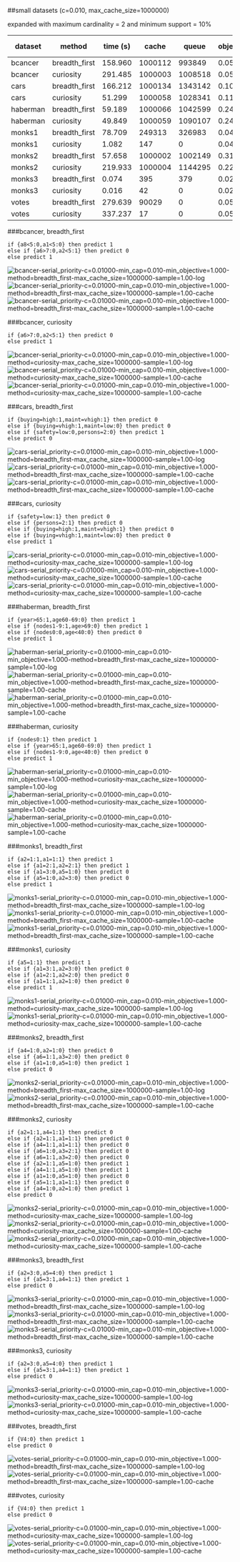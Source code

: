 ##small datasets (c=0.010, max_cache_size=1000000)

expanded with maximum cardinality = 2 and minimum support = 10%

| dataset | method | time (s) | cache | queue | objective | lower bound | accuracy | upper bound | length |
| --- | --- | --- | --- | --- | --- | --- | --- | --- | --- |
| bcancer | breadth_first | 158.960 | 1000112 | 993849 | 0.055 | 0.049 | 0.965 | 0.971 | 2 |
| bcancer | curiosity | 291.485 | 1000003 | 1008518 | 0.058 | 0.050 | 0.952 | 0.960 | 1 |
| cars | breadth_first | 166.212 | 1000134 | 1343142 | 0.105 | 0.105 | 0.925 | 0.925 | 3 |
| cars | curiosity | 51.299 | 1000058 | 1028341 | 0.115 | 0.061 | 0.925 | 0.979 | 4 |
| haberman | breadth_first | 59.189 | 1000066 | 1042599 | 0.242 | 0.190 | 0.788 | 0.840 | 3 |
| haberman | curiosity | 49.849 | 1000059 | 1090107 | 0.246 | 0.151 | 0.784 | 0.879 | 3 |
| monks1 | breadth_first | 78.709 | 249313 | 326983 | 0.040 | 0.040 | 1.000 | 1.000 | 4 |
| monks1 | curiosity | 1.082 | 147 | 0 | 0.040 | 0.040 | 1.000 | 1.000 | 4 |
| monks2 | breadth_first | 57.658 | 1000002 | 1002149 | 0.317 | 0.271 | 0.713 | 0.759 | 3 |
| monks2 | curiosity | 219.933 | 1000004 | 1144295 | 0.225 | 0.225 | 0.875 | 0.875 | 10 |
| monks3 | breadth_first | 0.074 | 395 | 379 | 0.020 | 0.020 | 1.000 | 1.000 | 2 |
| monks3 | curiosity | 0.016 | 42 | 0 | 0.020 | 0.020 | 1.000 | 1.000 | 2 |
| votes | breadth_first | 279.639 | 90029 | 0 | 0.054 | 0.021 | 0.956 | 0.989 | 1 |
| votes | curiosity | 337.237 | 17 | 0 | 0.054 | 0.021 | 0.956 | 0.989 | 1 |

###bcancer, breadth_first

	if {a8<5:0,a1<5:0} then predict 1
	else if {a6>7:0,a2<5:1} then predict 0
	else predict 1

![bcancer-serial_priority-c=0.01000-min_cap=0.010-min_objective=1.000-method=breadth_first-max_cache_size=1000000-sample=1.00-log](../figs/bcancer-serial_priority-c=0.01000-min_cap=0.010-min_objective=1.000-method=breadth_first-max_cache_size=1000000-sample=1.00-log.png)
![bcancer-serial_priority-c=0.01000-min_cap=0.010-min_objective=1.000-method=breadth_first-max_cache_size=1000000-sample=1.00-cache](../figs/bcancer-serial_priority-c=0.01000-min_cap=0.010-min_objective=1.000-method=breadth_first-max_cache_size=1000000-sample=1.00-leaves.png)
![bcancer-serial_priority-c=0.01000-min_cap=0.010-min_objective=1.000-method=breadth_first-max_cache_size=1000000-sample=1.00-cache](../figs/bcancer-serial_priority-c=0.01000-min_cap=0.010-min_objective=1.000-method=breadth_first-max_cache_size=1000000-sample=1.00-cache.png)

###bcancer, curiosity

	if {a6>7:0,a2<5:1} then predict 0
	else predict 1

![bcancer-serial_priority-c=0.01000-min_cap=0.010-min_objective=1.000-method=curiosity-max_cache_size=1000000-sample=1.00-log](../figs/bcancer-serial_priority-c=0.01000-min_cap=0.010-min_objective=1.000-method=curiosity-max_cache_size=1000000-sample=1.00-log.png)
![bcancer-serial_priority-c=0.01000-min_cap=0.010-min_objective=1.000-method=curiosity-max_cache_size=1000000-sample=1.00-cache](../figs/bcancer-serial_priority-c=0.01000-min_cap=0.010-min_objective=1.000-method=curiosity-max_cache_size=1000000-sample=1.00-leaves.png)
![bcancer-serial_priority-c=0.01000-min_cap=0.010-min_objective=1.000-method=curiosity-max_cache_size=1000000-sample=1.00-cache](../figs/bcancer-serial_priority-c=0.01000-min_cap=0.010-min_objective=1.000-method=curiosity-max_cache_size=1000000-sample=1.00-cache.png)

###cars, breadth_first

	if {buying=high:1,maint=vhigh:1} then predict 0
	else if {buying=vhigh:1,maint=low:0} then predict 0
	else if {safety=low:0,persons=2:0} then predict 1
	else predict 0

![cars-serial_priority-c=0.01000-min_cap=0.010-min_objective=1.000-method=breadth_first-max_cache_size=1000000-sample=1.00-log](../figs/cars-serial_priority-c=0.01000-min_cap=0.010-min_objective=1.000-method=breadth_first-max_cache_size=1000000-sample=1.00-log.png)
![cars-serial_priority-c=0.01000-min_cap=0.010-min_objective=1.000-method=breadth_first-max_cache_size=1000000-sample=1.00-cache](../figs/cars-serial_priority-c=0.01000-min_cap=0.010-min_objective=1.000-method=breadth_first-max_cache_size=1000000-sample=1.00-leaves.png)
![cars-serial_priority-c=0.01000-min_cap=0.010-min_objective=1.000-method=breadth_first-max_cache_size=1000000-sample=1.00-cache](../figs/cars-serial_priority-c=0.01000-min_cap=0.010-min_objective=1.000-method=breadth_first-max_cache_size=1000000-sample=1.00-cache.png)

###cars, curiosity

	if {safety=low:1} then predict 0
	else if {persons=2:1} then predict 0
	else if {buying=high:1,maint=vhigh:1} then predict 0
	else if {buying=vhigh:1,maint=low:0} then predict 0
	else predict 1

![cars-serial_priority-c=0.01000-min_cap=0.010-min_objective=1.000-method=curiosity-max_cache_size=1000000-sample=1.00-log](../figs/cars-serial_priority-c=0.01000-min_cap=0.010-min_objective=1.000-method=curiosity-max_cache_size=1000000-sample=1.00-log.png)
![cars-serial_priority-c=0.01000-min_cap=0.010-min_objective=1.000-method=curiosity-max_cache_size=1000000-sample=1.00-cache](../figs/cars-serial_priority-c=0.01000-min_cap=0.010-min_objective=1.000-method=curiosity-max_cache_size=1000000-sample=1.00-leaves.png)
![cars-serial_priority-c=0.01000-min_cap=0.010-min_objective=1.000-method=curiosity-max_cache_size=1000000-sample=1.00-cache](../figs/cars-serial_priority-c=0.01000-min_cap=0.010-min_objective=1.000-method=curiosity-max_cache_size=1000000-sample=1.00-cache.png)

###haberman, breadth_first

	if {year>65:1,age60-69:0} then predict 1
	else if {nodes1-9:1,age>69:0} then predict 1
	else if {nodes0:0,age<40:0} then predict 0
	else predict 1

![haberman-serial_priority-c=0.01000-min_cap=0.010-min_objective=1.000-method=breadth_first-max_cache_size=1000000-sample=1.00-log](../figs/haberman-serial_priority-c=0.01000-min_cap=0.010-min_objective=1.000-method=breadth_first-max_cache_size=1000000-sample=1.00-log.png)
![haberman-serial_priority-c=0.01000-min_cap=0.010-min_objective=1.000-method=breadth_first-max_cache_size=1000000-sample=1.00-cache](../figs/haberman-serial_priority-c=0.01000-min_cap=0.010-min_objective=1.000-method=breadth_first-max_cache_size=1000000-sample=1.00-leaves.png)
![haberman-serial_priority-c=0.01000-min_cap=0.010-min_objective=1.000-method=breadth_first-max_cache_size=1000000-sample=1.00-cache](../figs/haberman-serial_priority-c=0.01000-min_cap=0.010-min_objective=1.000-method=breadth_first-max_cache_size=1000000-sample=1.00-cache.png)

###haberman, curiosity

	if {nodes0:1} then predict 1
	else if {year>65:1,age60-69:0} then predict 1
	else if {nodes1-9:0,age<40:0} then predict 0
	else predict 1

![haberman-serial_priority-c=0.01000-min_cap=0.010-min_objective=1.000-method=curiosity-max_cache_size=1000000-sample=1.00-log](../figs/haberman-serial_priority-c=0.01000-min_cap=0.010-min_objective=1.000-method=curiosity-max_cache_size=1000000-sample=1.00-log.png)
![haberman-serial_priority-c=0.01000-min_cap=0.010-min_objective=1.000-method=curiosity-max_cache_size=1000000-sample=1.00-cache](../figs/haberman-serial_priority-c=0.01000-min_cap=0.010-min_objective=1.000-method=curiosity-max_cache_size=1000000-sample=1.00-leaves.png)
![haberman-serial_priority-c=0.01000-min_cap=0.010-min_objective=1.000-method=curiosity-max_cache_size=1000000-sample=1.00-cache](../figs/haberman-serial_priority-c=0.01000-min_cap=0.010-min_objective=1.000-method=curiosity-max_cache_size=1000000-sample=1.00-cache.png)

###monks1, breadth_first

	if {a2=1:1,a1=1:1} then predict 1
	else if {a1=2:1,a2=2:1} then predict 1
	else if {a1=3:0,a5=1:0} then predict 0
	else if {a5=1:0,a2=3:0} then predict 0
	else predict 1

![monks1-serial_priority-c=0.01000-min_cap=0.010-min_objective=1.000-method=breadth_first-max_cache_size=1000000-sample=1.00-log](../figs/monks1-serial_priority-c=0.01000-min_cap=0.010-min_objective=1.000-method=breadth_first-max_cache_size=1000000-sample=1.00-log.png)
![monks1-serial_priority-c=0.01000-min_cap=0.010-min_objective=1.000-method=breadth_first-max_cache_size=1000000-sample=1.00-cache](../figs/monks1-serial_priority-c=0.01000-min_cap=0.010-min_objective=1.000-method=breadth_first-max_cache_size=1000000-sample=1.00-leaves.png)
![monks1-serial_priority-c=0.01000-min_cap=0.010-min_objective=1.000-method=breadth_first-max_cache_size=1000000-sample=1.00-cache](../figs/monks1-serial_priority-c=0.01000-min_cap=0.010-min_objective=1.000-method=breadth_first-max_cache_size=1000000-sample=1.00-cache.png)

###monks1, curiosity

	if {a5=1:1} then predict 1
	else if {a1=3:1,a2=3:0} then predict 0
	else if {a1=2:1,a2=2:0} then predict 0
	else if {a1=1:1,a2=1:0} then predict 0
	else predict 1

![monks1-serial_priority-c=0.01000-min_cap=0.010-min_objective=1.000-method=curiosity-max_cache_size=1000000-sample=1.00-log](../figs/monks1-serial_priority-c=0.01000-min_cap=0.010-min_objective=1.000-method=curiosity-max_cache_size=1000000-sample=1.00-log.png)
![monks1-serial_priority-c=0.01000-min_cap=0.010-min_objective=1.000-method=curiosity-max_cache_size=1000000-sample=1.00-cache](../figs/monks1-serial_priority-c=0.01000-min_cap=0.010-min_objective=1.000-method=curiosity-max_cache_size=1000000-sample=1.00-cache.png)

###monks2, breadth_first

	if {a4=1:0,a2=1:0} then predict 0
	else if {a6=1:1,a3=2:0} then predict 0
	else if {a1=1:0,a5=1:0} then predict 1
	else predict 0

![monks2-serial_priority-c=0.01000-min_cap=0.010-min_objective=1.000-method=breadth_first-max_cache_size=1000000-sample=1.00-log](../figs/monks2-serial_priority-c=0.01000-min_cap=0.010-min_objective=1.000-method=breadth_first-max_cache_size=1000000-sample=1.00-log.png)
![monks2-serial_priority-c=0.01000-min_cap=0.010-min_objective=1.000-method=breadth_first-max_cache_size=1000000-sample=1.00-cache](../figs/monks2-serial_priority-c=0.01000-min_cap=0.010-min_objective=1.000-method=breadth_first-max_cache_size=1000000-sample=1.00-cache.png)

###monks2, curiosity

	if {a2=1:1,a4=1:1} then predict 0
	else if {a2=1:1,a1=1:1} then predict 0
	else if {a4=1:1,a1=1:1} then predict 0
	else if {a6=1:0,a3=2:1} then predict 0
	else if {a6=1:1,a3=2:0} then predict 0
	else if {a2=1:1,a5=1:0} then predict 1
	else if {a4=1:1,a5=1:0} then predict 1
	else if {a1=1:0,a5=1:0} then predict 0
	else if {a5=1:1,a1=1:1} then predict 0
	else if {a4=1:0,a2=1:0} then predict 1
	else predict 0

![monks2-serial_priority-c=0.01000-min_cap=0.010-min_objective=1.000-method=curiosity-max_cache_size=1000000-sample=1.00-log](../figs/monks2-serial_priority-c=0.01000-min_cap=0.010-min_objective=1.000-method=curiosity-max_cache_size=1000000-sample=1.00-log.png)
![monks2-serial_priority-c=0.01000-min_cap=0.010-min_objective=1.000-method=curiosity-max_cache_size=1000000-sample=1.00-cache](../figs/monks2-serial_priority-c=0.01000-min_cap=0.010-min_objective=1.000-method=curiosity-max_cache_size=1000000-sample=1.00-leaves.png)
![monks2-serial_priority-c=0.01000-min_cap=0.010-min_objective=1.000-method=curiosity-max_cache_size=1000000-sample=1.00-cache](../figs/monks2-serial_priority-c=0.01000-min_cap=0.010-min_objective=1.000-method=curiosity-max_cache_size=1000000-sample=1.00-cache.png)

###monks3, breadth_first

	if {a2=3:0,a5=4:0} then predict 1
	else if {a5=3:1,a4=1:1} then predict 1
	else predict 0

![monks3-serial_priority-c=0.01000-min_cap=0.010-min_objective=1.000-method=breadth_first-max_cache_size=1000000-sample=1.00-log](../figs/monks3-serial_priority-c=0.01000-min_cap=0.010-min_objective=1.000-method=breadth_first-max_cache_size=1000000-sample=1.00-log.png)
![monks3-serial_priority-c=0.01000-min_cap=0.010-min_objective=1.000-method=breadth_first-max_cache_size=1000000-sample=1.00-cache](../figs/monks3-serial_priority-c=0.01000-min_cap=0.010-min_objective=1.000-method=breadth_first-max_cache_size=1000000-sample=1.00-leaves.png)
![monks3-serial_priority-c=0.01000-min_cap=0.010-min_objective=1.000-method=breadth_first-max_cache_size=1000000-sample=1.00-cache](../figs/monks3-serial_priority-c=0.01000-min_cap=0.010-min_objective=1.000-method=breadth_first-max_cache_size=1000000-sample=1.00-cache.png)

###monks3, curiosity

	if {a2=3:0,a5=4:0} then predict 1
	else if {a5=3:1,a4=1:1} then predict 1
	else predict 0

![monks3-serial_priority-c=0.01000-min_cap=0.010-min_objective=1.000-method=curiosity-max_cache_size=1000000-sample=1.00-log](../figs/monks3-serial_priority-c=0.01000-min_cap=0.010-min_objective=1.000-method=curiosity-max_cache_size=1000000-sample=1.00-log.png)
![monks3-serial_priority-c=0.01000-min_cap=0.010-min_objective=1.000-method=curiosity-max_cache_size=1000000-sample=1.00-cache](../figs/monks3-serial_priority-c=0.01000-min_cap=0.010-min_objective=1.000-method=curiosity-max_cache_size=1000000-sample=1.00-cache.png)

###votes, breadth_first

	if {V4:0} then predict 1
	else predict 0

![votes-serial_priority-c=0.01000-min_cap=0.010-min_objective=1.000-method=breadth_first-max_cache_size=1000000-sample=1.00-log](../figs/votes-serial_priority-c=0.01000-min_cap=0.010-min_objective=1.000-method=breadth_first-max_cache_size=1000000-sample=1.00-log.png)
![votes-serial_priority-c=0.01000-min_cap=0.010-min_objective=1.000-method=breadth_first-max_cache_size=1000000-sample=1.00-cache](../figs/votes-serial_priority-c=0.01000-min_cap=0.010-min_objective=1.000-method=breadth_first-max_cache_size=1000000-sample=1.00-cache.png)

###votes, curiosity

	if {V4:0} then predict 1
	else predict 0

![votes-serial_priority-c=0.01000-min_cap=0.010-min_objective=1.000-method=curiosity-max_cache_size=1000000-sample=1.00-log](../figs/votes-serial_priority-c=0.01000-min_cap=0.010-min_objective=1.000-method=curiosity-max_cache_size=1000000-sample=1.00-log.png)
![votes-serial_priority-c=0.01000-min_cap=0.010-min_objective=1.000-method=curiosity-max_cache_size=1000000-sample=1.00-cache](../figs/votes-serial_priority-c=0.01000-min_cap=0.010-min_objective=1.000-method=curiosity-max_cache_size=1000000-sample=1.00-cache.png)
